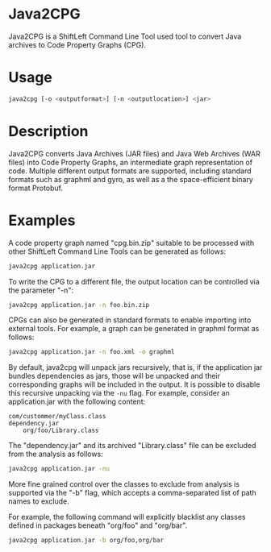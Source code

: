 # Java2CPG

Java2CPG is a ShiftLeft Command Line Tool used tool to convert Java archives to Code Property Graphs (CPG).

# Usage

```bash
java2cpg [-o <outputformat>] [-n <outputlocation>] <jar>
```

# Description

Java2CPG converts Java Archives (JAR files) and Java Web Archives (WAR files) into Code Property Graphs, an intermediate graph representation of code. Multiple different output formats are supported, including standard formats such as graphml and gyro, as well as a the  space-efficient binary format Protobuf.

# Examples

A code property graph named "cpg.bin.zip" suitable to be processed with other ShiftLeft Command Line Tools can be generated as follows:

```bash
java2cpg application.jar
```

To write the CPG to a different file, the output location can be controlled via the parameter "-n":

```bash
java2cpg application.jar -n foo.bin.zip
```

CPGs can also be generated in standard formats to enable importing into external tools. For example, a graph can be generated in graphml format as follows:

```bash
java2cpg application.jar -n foo.xml -o graphml
```

By default, java2cpg will unpack jars recursively, that is, if the application jar bundles dependencies as jars, those will be unpacked and their corresponding graphs will be included in the output. It is possible to disable this recursive unpacking via the `-nu` flag. For example, consider an application.jar with the following content:

```
com/custommer/myClass.class
dependency.jar
    org/foo/Library.class
```

The "dependency.jar" and its archived "Library.class" file can be excluded from the analysis as follows:

```bash
java2cpg application.jar -nu
```

More fine grained control over the classes to exclude from analysis is supported via the "-b" flag, which accepts a comma-separated list of path names to exclude. 

For example, the following command will explicitly blacklist  any classes defined in packages beneath "org/foo" and "org/bar".

```bash
java2cpg application.jar -b org/foo,org/bar
```
